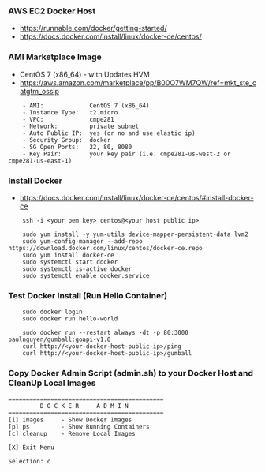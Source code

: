 

### AWS EC2 Docker Host

* https://runnable.com/docker/getting-started/
* https://docs.docker.com/install/linux/docker-ce/centos/

### AMI Marketplace Image

* CentOS 7 (x86_64) - with Updates HVM
* https://aws.amazon.com/marketplace/pp/B00O7WM7QW/ref=mkt_ste_catgtm_osslp

```
	- AMI:             CentOS 7 (x86_64)
	- Instance Type:   t2.micro
	- VPC:             cmpe281
	- Network:         private subnet
	- Auto Public IP:  yes (or no and use elastic ip)
	- Security Group:  docker 
	- SG Open Ports:   22, 80, 8080
	- Key Pair:        your key pair (i.e. cmpe281-us-west-2 or cmpe281-us-east-1)
```

### Install Docker

* https://docs.docker.com/install/linux/docker-ce/centos/#install-docker-ce

```
    ssh -i <your pem key> centos@<your host public ip>

	sudo yum install -y yum-utils device-mapper-persistent-data lvm2
	sudo yum-config-manager --add-repo https://download.docker.com/linux/centos/docker-ce.repo
	sudo yum install docker-ce
	sudo systemctl start docker
	sudo systemctl is-active docker
	sudo systemctl enable docker.service
```

### Test Docker Install (Run Hello Container)

```
	sudo docker login
	sudo docker run hello-world

	sudo docker run --restart always -dt -p 80:3000 paulnguyen/gumball:goapi-v1.0 
	curl http://<your-docker-host-public-ip>/ping
	curl http://<your-docker-host-public-ip>/gumball
```

### Copy Docker Admin Script (admin.sh) to your Docker Host and CleanUp Local Images

```
============================================
         D O C K E R     A D M I N          
============================================
[i] images     - Show Docker Images         
[p] ps         - Show Running Containers    
[c] cleanup    - Remove Local Images        
 
[X] Exit Menu                               
 
Selection: c
```



